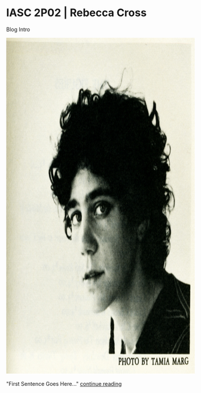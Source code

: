 # IASC 2P02 | Rebecca Cross 

Blog Intro



<img src="johanna-drucker.jpg" alt="drucker" style="width:1000px;height:900px;">


"First Sentence Goes Here..." 
      <a href="https://github.com/rc16je/IASC-2P02/blob/master/blog">continue reading</a>
